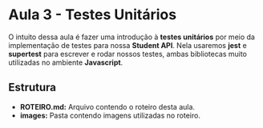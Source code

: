 # Aula 3 - Testes Unitários

O intuito dessa aula é fazer uma introdução à **testes unitários** por meio da implementação de testes para nossa **Student API**. Nela usaremos **jest** e **supertest** para escrever e rodar nossos testes, ambas bibliotecas muito utilizadas no ambiente **Javascript**.

## Estrutura

- **ROTEIRO.md:** Arquivo contendo o roteiro desta aula.
- **images:** Pasta contendo imagens utilizadas no roteiro.

